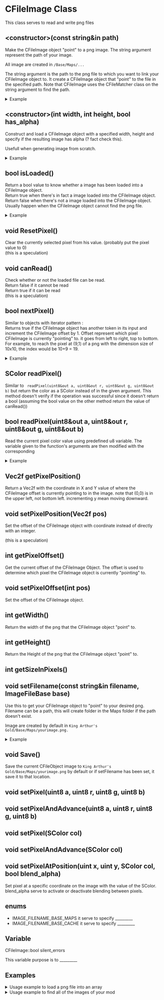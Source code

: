 # CFileImage Class
This class serves to read and write png files

## \<constructor>(const string&in path)
Make the CFileImage object "point" to a png image. The string argument represent the path of your image.

All image are created in `/Base/Maps/...`

The string argument is the path to the png file to which you want to link your CFileImage object to.
It create a CFileImage object that "point" to the file in the specified path. Note that CFileImage uses the CFileMatcher class on the string argument to find the path.
<details>
<summary>Example</summary>
	
```as
CFileImage@ myImage = CFileImage("MyModName/"+ map_name + ".png");
```
</details>


## \<constructor>(int width, int height, bool has_alpha)
Construct and load a CFileImage object with a specified width, height and specify if the resulting image has alpha (? fact check this).

Usefull when generating image from scratch.
<details>
<summary>Example</summary>
	
```as
CFileImage@ myImage = CFileImage(100,75,true);
``` 

This could be used to create a png file with 100 pixels width and 75 pixel height that has the alpha channel enabled.
</details>


## bool isLoaded()
Return a bool value to know whether a image has been loaded into a CFileImage object.<br>
Return true when there's in fact a image loaded into the CFileImage object.<br>
Return false when there's not a image loaded into the CFileImage object. Usually happen when the CFileImage object cannot find the png file.
<details>
<summary>Example</summary>

```as
CFileImage@ myimage;
if(myimage.isLoaded()){[...]}
```

</details>


## void ResetPixel()
Clear the currently selected pixel from his value. (probably put the pixel value to 0)
<br>(this is a speculation)<br>


## void canRead()
Check whether or not the loaded file can be read.<br>
Return false if it cannot be read<br>
Return true if it can be read<br>
(this is a speculation)

## bool nextPixel()
Similar to objects with iterator pattern :<br>
Returns true if the CFileImage object has another token in its input and increment the CFileImage offset by 1.
Offset represent which pixel CFileImage is currently "pointing" to. it goes from left to right, top to bottom.
For example, to reach the pixel at (9,1) of a png with the dimension size of 10x10, the index would be 10+9 = 19.
<details>
<summary>Example</summary>
	
```as
CFileImage@ myImage = CFileImage("potatoes.png");
myImage.setPixelOffset(-1);
while(myImage.nextPixel())
{
// do stuff
SColor currentPixel = myImage.readPixel();
}
```

</details>





## SColor readPixel()
Similar to ```
readPixel(uint8&out a, uint8&out r, uint8&out g, uint8&out b)``` but return the color as a SColor instead of in the given argument. This method doesn't verify if the operation was successful since it doesn't return a bool (assuming the bool value on the other method return the value of canRead())

## bool readPixel(uint8&out a, uint8&out r, uint8&out g, uint8&out b)
Read the current pixel color value using predefined u8 variable. The variable given to the function's arguments are then modified with the corresponding 

<details>
<summary>Example</summary>
	
```as
    if (myImage.isLoaded())
    {
      myImage.setPixelOffset(-1);
      while(myImage.nextPixel())
      {
          u8 a;
          u8 r;
          u8 g;
          u8 b;
          save_image.readPixel(a, r, g, b);
      }
    }
```
</details>



## Vec2f getPixelPosition()
Return a Vec2f with the coordinate in  X and Y value of where the CFileImage offset is currently pointing to in the image.
note that (0,0) is in the upper left, not bottom left. incrementing y mean moving downward.


## void setPixelPosition(Vec2f pos)
Set the offset of the CFileImage object with coordinate instead of directly with an integer.

(this is a speculation)

## int getPixelOffset()
Get the current offset of the CFileImage Object. The offset is used to determine which pixel the CFileImage object is currently "pointing" to. 

## void setPixelOffset(int pos)
Set the offset of the CFileImage object.

## int getWidth()
Return the width of the png that the CFileImage object "point" to.

## int getHeight()
Return the Height of the png that the CFileImage object "point" to.

## int getSizeInPixels()

## void setFilename(const string&in filename, ImageFileBase base)
Use this to get your CFileImage object to "point" to your desired png. Filename can be a path, this will create folder in the Maps folder if the path doesn't exist. 

Image are created by default in ``King Arthur's Gold/Base/Maps/yourimage.png.``
<details>
<summary>Example</summary>
	
```as
save_image.setFilename("myMod/myImage.png", ImageFileBase::IMAGE_FILENAME_BASE_MAPS);
//do image operation...
save_image.Save();
```
In this example, once Save() is executed on save_image, it will create a png file at 

``King Arthur's Gold/Base/Maps/myMod/myImage.png``
</details>


## void Save()
Save the current CFileObject image to ``King Arthur's Gold/Base/Maps/yourimage.png`` by default or if setFilename has been set, it save it to that location.

## void setPixel(uint8 a, uint8 r, uint8 g, uint8 b)
## void setPixelAndAdvance(uint8 a, uint8 r, uint8 g, uint8 b)
## void setPixel(SColor col)
## void setPixelAndAdvance(SColor col)

## void setPixelAtPosition(uint x, uint y, SColor col, bool blend_alpha)
Set pixel at a specific coordinate on the image with the value of the SColor.
blend_alpha serve to activate or deactivate blending between pixels.

## enums
* IMAGE_FILENAME_BASE_MAPS it serve to specify _________
* IMAGE_FILENAME_BASE_CACHE it serve to specify _________

## Variable 
CFileImage::bool silent_errors

This variable purpose is to _________

## Examples
<details>
<summary>Usage example to load a png file into an array</summary>

```as
uint8[][] currentBlueprintData;
int16 currentBlueprintWidth = 0;
int16 currentBlueprintHeight = 0;
void LoadBlueprintFromPng(CRules@ this, string imagePath)
{
	@save_image = CFileImage(imagePath);
	bool done = false;

	if (save_image.isLoaded())
	{
		currentBlueprintWidth = save_image.getWidth();
		currentBlueprintHeight = save_image.getHeight();
		save_image.setPixelOffset(-1);
		uint8[][] _currentBlueprintData(currentBlueprintWidth, uint8[](currentBlueprintHeight, 0));
		currentBlueprintData = _currentBlueprintData;
		u8 a;
		u8 r;
		u8 g;
		u8 b;
		while(save_image.nextPixel() && !done)
		{
			if(save_image.readPixel(a, r, g, b)) ///the argument given are the output of the function
			{
				currentBlueprintData[save_image.getPixelPosition().x][save_image.getPixelPosition().y] = r;
                //in this example, only the red part of the image is used to store something.
                //Therefore only retrieve the red value is retrieved.
			}
			else
			{
				print("an error occured while reading a pixel from a blueprint png");
			}
		}
	}
	else
	{
		print("couldn't load blueprint");
	}
}
```
</details>

<details>
<summary>Usage example to find all of the images of your mod</summary>

To be able to retrieve all image from your mod, you should prefix or suffix all your image with a identifiers. In this example, every image file wanted has a prefix with "blueprint_".
```as
//this is what is executed when saving a file in this example
int currentTime = Time();
save_image.setFilename("DynamicBlueprints/blueprint_" + currentTime + ".png", ImageFileBase::IMAGE_FILENAME_BASE_MAPS);
save_image.setPixelOffset(0);
	//do operations on the image
save_image.Save()
```
The following is a concrete example on how retrieving and loading previously saved image may be implemented : 
```as
array<string> filenames;
/* search for all png files path that start with "blueprint_" and
put the path into a string array named filenames */
void searchForBlueprints() 
{
	CFileMatcher@ files = CFileMatcher("blueprint_");
	files.reset();
	while (files.iterating())
	{
		filenames.push_back(files.getCurrent());
		print(files.getCurrent() + " blueprint has been found");
	}
}
```

```as
bool loadImage = false; 
void onInit(CRules@ this)
{
	searchForBlueprints(); 
    loadImage = true;
}
```
```as
void onTick(CRules@ this)
{

	if(isClient() && loadImage)
	{		
    		/* the following function has been defined in the previous example named
            "Usage example to load a png file into an array:"*/
			LoadBlueprintFromPng(this, filenames[0]); 
            loadImage = false;
	}
}
```

</details>
